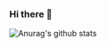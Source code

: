 ### Hi there 👋

![Anurag's github stats](https://github-readme-stats.vercel.app/api?username=herbowicz&count_private=true)

<!--a href="https://profile.codersrank.io/user/herbowicz" target="_blank">
  <img src="https://cr-skills-chart-widget.azurewebsites.net/api/api?username=herbowicz&width=640" alt="CodersRank skills chart"/>
</a-->
<!--
**herbowicz/herbowicz** is a ✨ _special_ ✨ repository because its `README.md` (this file) appears on your GitHub profile.

Here are some ideas to get you started:

- 🔭 I’m currently working on ...
- 🌱 I’m currently learning ...
- 👯 I’m looking to collaborate on ...
- 🤔 I’m looking for help with ...
- 💬 Ask me about ...
- 📫 How to reach me: ...
- 😄 Pronouns: ...
- ⚡ Fun fact: ...
-->

